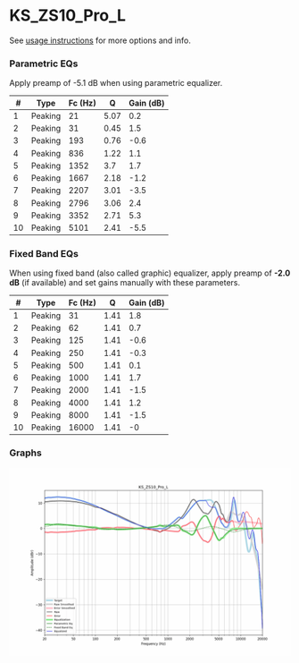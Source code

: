 # KS_ZS10_Pro_L
See [usage instructions](https://github.com/jaakkopasanen/AutoEq#usage) for more options and info.

### Parametric EQs
Apply preamp of -5.1 dB when using parametric equalizer.

|   # | Type    |   Fc (Hz) |    Q |   Gain (dB) |
|-----|---------|-----------|------|-------------|
|   1 | Peaking |        21 | 5.07 |         0.2 |
|   2 | Peaking |        31 | 0.45 |         1.5 |
|   3 | Peaking |       193 | 0.76 |        -0.6 |
|   4 | Peaking |       836 | 1.22 |         1.1 |
|   5 | Peaking |      1352 | 3.7  |         1.7 |
|   6 | Peaking |      1667 | 2.18 |        -1.2 |
|   7 | Peaking |      2207 | 3.01 |        -3.5 |
|   8 | Peaking |      2796 | 3.06 |         2.4 |
|   9 | Peaking |      3352 | 2.71 |         5.3 |
|  10 | Peaking |      5101 | 2.41 |        -5.5 |

### Fixed Band EQs
When using fixed band (also called graphic) equalizer, apply preamp of **-2.0 dB** (if available) and set gains manually with these parameters.

|   # | Type    |   Fc (Hz) |    Q |   Gain (dB) |
|-----|---------|-----------|------|-------------|
|   1 | Peaking |        31 | 1.41 |         1.8 |
|   2 | Peaking |        62 | 1.41 |         0.7 |
|   3 | Peaking |       125 | 1.41 |        -0.6 |
|   4 | Peaking |       250 | 1.41 |        -0.3 |
|   5 | Peaking |       500 | 1.41 |         0.1 |
|   6 | Peaking |      1000 | 1.41 |         1.7 |
|   7 | Peaking |      2000 | 1.41 |        -1.5 |
|   8 | Peaking |      4000 | 1.41 |         1.2 |
|   9 | Peaking |      8000 | 1.41 |        -1.5 |
|  10 | Peaking |     16000 | 1.41 |        -0   |

### Graphs
![](./KS_ZS10_Pro_L.png)
